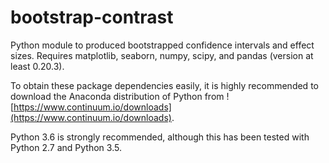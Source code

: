 # bootstrap-contrast
Python module to produced bootstrapped confidence intervals and effect sizes. Requires matplotlib, seaborn, numpy, scipy, and pandas (version at least 0.20.3).

To obtain these package dependencies easily, it is highly recommended to download the Anaconda distribution of Python from ![https://www.continuum.io/downloads](https://www.continuum.io/downloads). 

Python 3.6 is strongly recommended, although this has been tested with Python 2.7 and Python 3.5.
